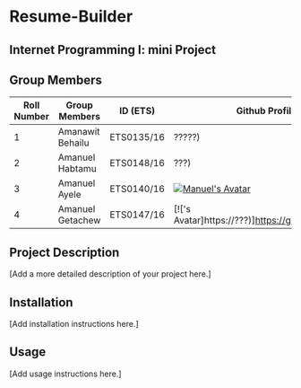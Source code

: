 # Resume-Builder
Internet Programming I: mini Project
---
## Group Members

| Roll Number | Group Members        | ID (ETS)    | Github Profile |
|-------------|----------------------|-------------|---------------------------|
| 1           | Amanawit Behailu     | ETS0135/16  | ?????)
| 2           | Amanuel Habtamu      | ETS0148/16  | ???)
| 3           | Amanuel Ayele        | ETS0140/16  | [![Manuel's Avatar](https://avatars.githubusercontent.com/u/192098957?v=4&style=flat-square)](https://github.com/Manu3lde)
| 4           | Amanuel Getachew     | ETS0147/16  | [!['s Avatar]https://???)]https://github.com?????)

## Project Description

[Add a more detailed description of your project here.]

## Installation

[Add installation instructions here.]

## Usage

[Add usage instructions here.]
